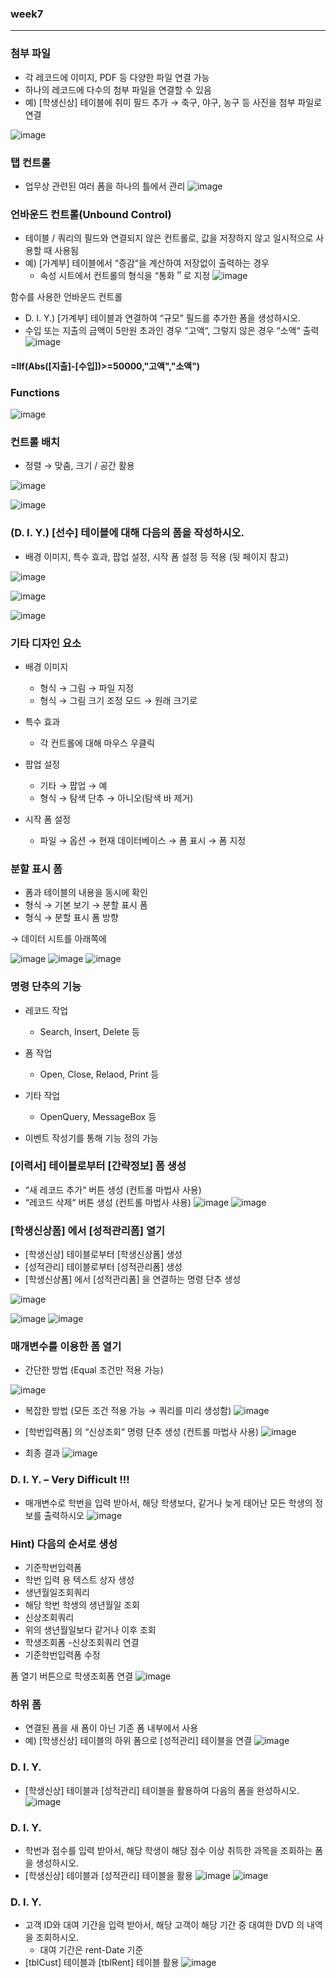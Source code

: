 
### week7
----------------
### 첨부 파일
- 각 레코드에 이미지, PDF 등 다양한 파일 연결 가능
- 하나의 레코드에 다수의 첨부 파일을 연결할 수 있음
- 예) [학생신상] 테이블에 취미 필드 추가 → 축구, 야구, 농구 등 사진을 첨부 파일로 연결

![image](https://user-images.githubusercontent.com/97229292/167518053-4a829f5a-bbb1-4738-9c73-7cf70e242aba.png)

### 탭 컨트롤
- 업무상 관련된 여러 폼을 하나의 틀에서 관리
![image](https://user-images.githubusercontent.com/97229292/167518326-1a39a4f1-0cbf-4618-b740-58139aefa9d4.png)


### 언바운드 컨트롤(Unbound Control)
 - 테이블 / 쿼리의 필드와 연결되지 않은 컨트롤로, 값을 저장하지 않고 일시적으로 사용할 때 사용됨
 - 예) [가계부] 테이블에서 “증감“을 계산하여 저장없이 출력하는 경우
    - 속성 시트에서 컨트롤의 형식을 “통화＂로 지정
![image](https://user-images.githubusercontent.com/97229292/167518867-699106b8-53c9-4298-ac67-672b48b95740.png)

함수를 사용한 언바운드 컨트롤
- D. I. Y.) [가계부] 테이블과 연결하여 “규모” 필드를 추가한 폼을 생성하시오.
 - 수입 또는 지출의 금액이 5만원 초과인 경우 “고액“, 그렇지 않은 경우 “소액“ 출력
![image](https://user-images.githubusercontent.com/97229292/167519663-8c0810f1-067d-42a8-83fc-006ded40be20.png)


#### =IIf(Abs([지출]-[수입])>=50000,"고액","소액")


### Functions
![image](https://user-images.githubusercontent.com/97229292/167519757-56123f95-7496-4007-b80e-623ef6aea040.png)

### 컨트롤 배치
- 정렬 → 맞춤,  크기 / 공간 활용

![image](https://user-images.githubusercontent.com/97229292/167520356-44572fa1-fc93-477f-bbed-68955156f4b4.png)

![image](https://user-images.githubusercontent.com/97229292/167520318-f7fa2fc0-df32-4c62-ab18-8f6af84f8490.png)

### (D. I. Y.) [선수] 테이블에 대해 다음의 폼을 작성하시오.
- 배경 이미지, 특수 효과, 팝업 설정, 시작 폼 설정 등 적용 (뒷 페이지 참고)

![image](https://user-images.githubusercontent.com/97229292/167520555-2c9b39c1-eaf1-450f-b54d-490831636258.png)


![image](https://user-images.githubusercontent.com/97229292/167520943-6b19a42b-8158-4a3f-a615-b6a1d1075c9c.png)

![image](https://user-images.githubusercontent.com/97229292/167521072-d2ec4f35-c2d6-401a-bdd4-d3774eacc915.png)

### 기타 디자인 요소
- 배경 이미지
  - 형식 → 그림 → 파일 지정
  - 형식 → 그림 크기 조정 모드 → 원래 크기로
 
- 특수 효과
   - 각 컨트롤에 대해 마우스 우클릭

- 팝업 설정
     - 기타 → 팝업 → 예
     - 형식 → 탐색 단추 → 아니오(탐색 바 제거)

- 시작 폼 설정
     - 파일 → 옵션 → 현재 데이터베이스 → 폼 표시 → 폼 지정

### 분할 표시 폼
 - 폼과 테이블의 내용을 동시에 확인
 - 형식 → 기본 보기 → 분할 표시 폼
 - 형식 → 분할 표시 폼 방향

→ 데이터 시트를 아래쪽에


![image](https://user-images.githubusercontent.com/97229292/167521292-96f79364-95cf-4966-9e33-5a73bebecac9.png)
![image](https://user-images.githubusercontent.com/97229292/167521337-d28c05c6-1483-4c0d-849b-fbe49b6616d3.png)
![image](https://user-images.githubusercontent.com/97229292/167521390-f7614dfa-7247-455b-be1c-c455cb78fc04.png)

### 명령 단추의 기능
- 레코드 작업
  - Search, Insert, Delete 등
- 폼 작업
  - Open, Close, Relaod, Print 등
- 기타 작업
  - OpenQuery, MessageBox 등

- 이벤트 작성기를 통해 기능 정의 가능



 ### [이력서] 테이블로부터 [간략정보] 폼 생성
- “새 레코드 추가“ 버튼 생성 (컨트롤 마법사 사용)
- “레코드 삭제“ 버튼 생성 (컨트롤 마법사 사용)
![image](https://user-images.githubusercontent.com/97229292/167522541-34cc0795-8e28-428f-8fd3-8a967786d1df.png)
![image](https://user-images.githubusercontent.com/97229292/167522887-2d4661b0-4c91-4698-897e-2b8a6c7a1362.png)

### [학생신상폼] 에서 [성적관리폼] 열기
- [학생신상] 테이블로부터 [학생신상폼] 생성
- [성적관리] 테이블로부터 [성적관리폼] 생성
- [학생신상폼] 에서 [성적관리폼] 을 연결하는 명령 단추 생성

![image](https://user-images.githubusercontent.com/97229292/167523011-0620a020-acae-4e1c-a052-0fda5e1bb429.png)

![image](https://user-images.githubusercontent.com/97229292/167523121-bb1cce6b-3663-4457-b881-e67e136821d4.png)
![image](https://user-images.githubusercontent.com/97229292/167523125-d15e2bed-feed-43b8-812f-98108fa0926f.png)

### 매개변수를 이용한 폼 열기
- 간단한 방법 (Equal 조건만 적용 가능)

![image](https://user-images.githubusercontent.com/97229292/167524142-c4a8a214-1755-40d6-9162-9ab4d96f7cbd.png)

 - 복잡한 방법 (모든 조건 적용 가능 → 쿼리를 미리 생성함)
![image](https://user-images.githubusercontent.com/97229292/167524180-1427848d-f273-497b-aeb0-0ef1e80d61f4.png)
- [학번입력폼] 의 “신상조회“ 명령 단추 생성 (컨트롤 마법사 사용)
![image](https://user-images.githubusercontent.com/97229292/167524213-d9b79e7b-d87b-47ca-aded-c679661a04bd.png)

- 최종 결과
![image](https://user-images.githubusercontent.com/97229292/167524232-b11efc15-e878-47e7-933b-f961e2824b78.png)

### D. I. Y. – Very Difficult !!!
- 매개변수로 학번을 입력 받아서, 해당 학생보다, 같거나 늦게 태어난 모든 학생의 정보를 출력하시오
 ![image](https://user-images.githubusercontent.com/97229292/167525077-8825daf5-7b7a-430f-be64-74c22e769754.png)

### Hint) 다음의 순서로 생성
- 기준학번입력폼
 - 학번 입력 용 텍스트 상자 생성
- 생년월일조회쿼리
 - 해당 학번 학생의 생년월일 조회
- 신상조회쿼리
 - 위의 생년월일보다 같거나 이후 조회
- 학생조회폼
 -신상조회쿼리 연결
- 기준학번입력폼 수정

폼 열기 버튼으로 학생조회폼 연결
![image](https://user-images.githubusercontent.com/97229292/167527154-960301b3-3e87-40b8-9081-f17534e7d403.png)
### 하위 폼
- 연결된 폼을 새 폼이 아닌 기존 폼 내부에서 사용
- 예) [학생신상] 테이블의 하위 폼으로 [성적관리] 테이블을 연결
![image](https://user-images.githubusercontent.com/97229292/167527183-cf03dcb5-d91a-4bee-b26c-92bf4ede40aa.png)
### D. I. Y.
- [학생신상] 테이블과 [성적관리] 테이블을 활용하여 다음의 폼을 완성하시오.
![image](https://user-images.githubusercontent.com/97229292/167527201-a13f9e3b-3cc0-4e7f-b339-2b68079bb4a2.png)

### D. I. Y.
   - 학번과 점수를 입력 받아서, 해당 학생이 해당 점수 이상 취득한 과목을 조회하는 폼을 생성하시오.
   - [학생신상] 테이블과 [성적관리] 테이블을 활용
![image](https://user-images.githubusercontent.com/97229292/167527217-313799fb-a239-41d9-a8ae-aaacd639c453.png)
![image](https://user-images.githubusercontent.com/97229292/167528052-6ef63791-a18e-4751-a1db-70986ce61747.png)
### D. I. Y.
- 고객 ID와 대여 기간을 입력 받아서, 해당 고객이 해당 기간 중 대여한 DVD 의 내역을 조회하시오.
  - 대여 기간은 rent-Date 기준
- [tblCust] 테이블과 [tblRent] 테이블 활용
![image](https://user-images.githubusercontent.com/97229292/167528260-d961be39-002c-4105-bdcd-f6648aa33d3b.png)

